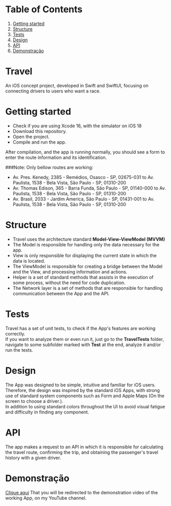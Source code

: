 # Table of Contents
1. [Getting started](#getting-started)
2. [Structure](#structure)
3. [Tests](#tests)
4. [Design](#design)
5. [API](#api)
6. [Demonstração](#demonstração)

# Travel
An iOS concept project, developed in Swift and SwiftUI, focusing on connecting drivers to users who want a race.

# Getting started
* Check if you are using Xcode 16, with the simulator on iOS 18<br>
* Download this repository.<br>
* Open the project.<br>
* Compile and run the app.<br>

After compilation, and the app is running normally, you should see a form to enter the route information and its identification.<br>

###Note: Only bellow routes are working:
- Av. Pres. Kenedy, 2385 - Remédios, Osasco - SP, 02675-031 to Av. Paulista, 1538 - Bela Vista, São Paulo - SP, 01310-200<br>
- Av. Thomas Edison, 365 - Barra Funda, São Paulo - SP, 01140-000 to Av. Paulista, 1538 - Bela Vista, São Paulo - SP, 01310-200<br>
- Av. Brasil, 2033 - Jardim America, São Paulo - SP, 01431-001 to Av. Paulista, 1538 - Bela Vista, São Paulo - SP, 01310-200<br>

# Structure
* Travel uses the architecture standard <strong>Model-View-ViewModel (MVVM)</strong><br>
* The Model is responsible for handling only the data necessary for the app.<br>
* View is only responsible for displaying the current state in which the data is located.<br>
* The ViewModel is responsible for creating a bridge between the Model and the View, and processing information and actions.<br>
* Helper is a set of standard methods that assists in the execution of some process, without the need for code duplication.<br>
* The Network layer is a set of methods that are responsible for handling communication between the App and the API.<br>

# Tests
Travel has a set of unit tests, to check if the App's features are working correctly.<br>
If you want to analyze them or even run it, just go to the <strong>TravelTests</strong> folder, navigate to some subfolder marked with <strong>Test</strong> at the end, analyze it and/or run the tests.

# Design 
The App was designed to be simple, intuitive and familiar for iOS users. Therefore, the design was inspired by the standard iOS Apps, with strong use of standard system components such as Form and Apple Maps (On the screen to choose a driver.).<br>
In addition to using standard colors throughout the UI to avoid visual fatigue and difficulty in finding any component.

# API 
The app makes a request to an API in which it is responsible for calculating the travel route, confirming the trip, and obtaining the passenger's travel history with a given driver.

# Demonstração
[Clique aqui](https://youtu.be/qqgXdeo9BWw) That you will be redirected to the demonstration video of the working App, on my YouTube channel.
